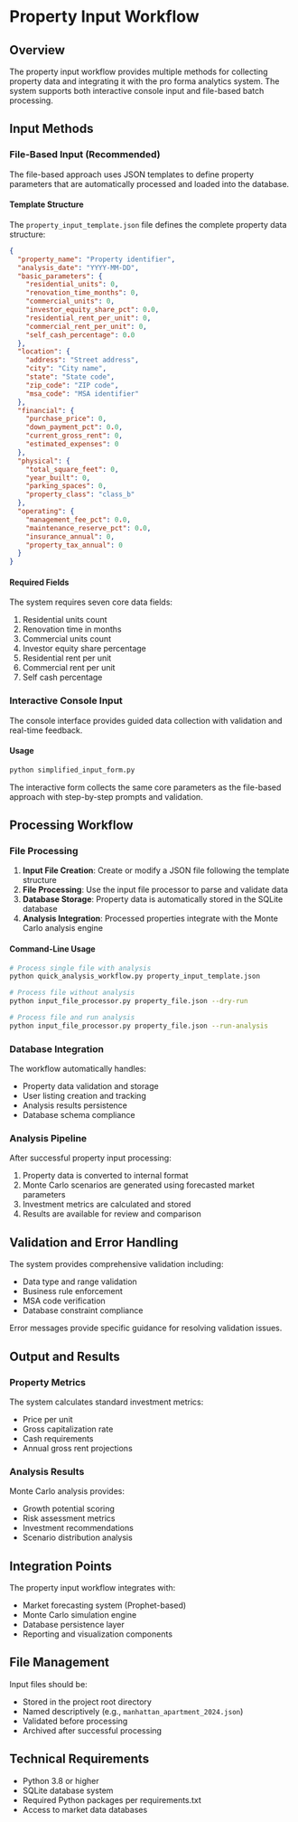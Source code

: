 # Property Input Workflow

## Overview

The property input workflow provides multiple methods for collecting property data and integrating it with the pro forma analytics system. The system supports both interactive console input and file-based batch processing.

## Input Methods

### File-Based Input (Recommended)

The file-based approach uses JSON templates to define property parameters that are automatically processed and loaded into the database.

#### Template Structure

The `property_input_template.json` file defines the complete property data structure:

```json
{
  "property_name": "Property identifier",
  "analysis_date": "YYYY-MM-DD",
  "basic_parameters": {
    "residential_units": 0,
    "renovation_time_months": 0,
    "commercial_units": 0,
    "investor_equity_share_pct": 0.0,
    "residential_rent_per_unit": 0,
    "commercial_rent_per_unit": 0,
    "self_cash_percentage": 0.0
  },
  "location": {
    "address": "Street address",
    "city": "City name",
    "state": "State code",
    "zip_code": "ZIP code",
    "msa_code": "MSA identifier"
  },
  "financial": {
    "purchase_price": 0,
    "down_payment_pct": 0.0,
    "current_gross_rent": 0,
    "estimated_expenses": 0
  },
  "physical": {
    "total_square_feet": 0,
    "year_built": 0,
    "parking_spaces": 0,
    "property_class": "class_b"
  },
  "operating": {
    "management_fee_pct": 0.0,
    "maintenance_reserve_pct": 0.0,
    "insurance_annual": 0,
    "property_tax_annual": 0
  }
}
```

#### Required Fields

The system requires seven core data fields:
1. Residential units count
2. Renovation time in months
3. Commercial units count
4. Investor equity share percentage
5. Residential rent per unit
6. Commercial rent per unit
7. Self cash percentage

### Interactive Console Input

The console interface provides guided data collection with validation and real-time feedback.

#### Usage

```bash
python simplified_input_form.py
```

The interactive form collects the same core parameters as the file-based approach with step-by-step prompts and validation.

## Processing Workflow

### File Processing

1. **Input File Creation**: Create or modify a JSON file following the template structure
2. **File Processing**: Use the input file processor to parse and validate data
3. **Database Storage**: Property data is automatically stored in the SQLite database
4. **Analysis Integration**: Processed properties integrate with the Monte Carlo analysis engine

#### Command-Line Usage

```bash
# Process single file with analysis
python quick_analysis_workflow.py property_input_template.json

# Process file without analysis
python input_file_processor.py property_file.json --dry-run

# Process file and run analysis
python input_file_processor.py property_file.json --run-analysis
```

### Database Integration

The workflow automatically handles:
- Property data validation and storage
- User listing creation and tracking
- Analysis results persistence
- Database schema compliance

### Analysis Pipeline

After successful property input processing:
1. Property data is converted to internal format
2. Monte Carlo scenarios are generated using forecasted market parameters
3. Investment metrics are calculated and stored
4. Results are available for review and comparison

## Validation and Error Handling

The system provides comprehensive validation including:
- Data type and range validation
- Business rule enforcement
- MSA code verification
- Database constraint compliance

Error messages provide specific guidance for resolving validation issues.

## Output and Results

### Property Metrics

The system calculates standard investment metrics:
- Price per unit
- Gross capitalization rate
- Cash requirements
- Annual gross rent projections

### Analysis Results

Monte Carlo analysis provides:
- Growth potential scoring
- Risk assessment metrics
- Investment recommendations
- Scenario distribution analysis

## Integration Points

The property input workflow integrates with:
- Market forecasting system (Prophet-based)
- Monte Carlo simulation engine
- Database persistence layer
- Reporting and visualization components

## File Management

Input files should be:
- Stored in the project root directory
- Named descriptively (e.g., `manhattan_apartment_2024.json`)
- Validated before processing
- Archived after successful processing

## Technical Requirements

- Python 3.8 or higher
- SQLite database system
- Required Python packages per requirements.txt
- Access to market data databases